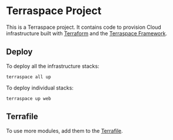 # Terraspace Project

This is a Terraspace project. It contains code to provision Cloud infrastructure built with [Terraform](https://www.terraform.io/) and the [Terraspace Framework](https://terraspace.cloud/).

## Deploy

To deploy all the infrastructure stacks:

    terraspace all up

To deploy individual stacks:

    terraspace up web 
    
## Terrafile

To use more modules, add them to the [Terrafile](https://terraspace.cloud/docs/terrafile/).
